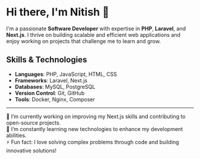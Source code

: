 <!--## Hi there 👋 -->

# Hi there, I'm Nitish 👋

I'm a passionate **Software Developer** with expertise in **PHP**, **Laravel**, and **Next.js**. I thrive on building scalable and efficient web applications and enjoy working on projects that challenge me to learn and grow.

## Skills & Technologies

- **Languages**: PHP, JavaScript, HTML, CSS
- **Frameworks**: Laravel, Next.js
- **Databases**: MySQL, PostgreSQL
- **Version Control**: Git, GitHub
- **Tools**: Docker, Nginx, Composer

<!--
## Projects

🌟 **[Project 1 Name](#)** - Brief description of the project.  
🌟 **[Project 2 Name](#)** - Brief description of the project.  
🌟 **[Project 3 Name](#)** - Brief description of the project.  

## Contact

Feel free to connect with me:

- [LinkedIn](#)  
- [Twitter](#)  

-->
---

🔭 I’m currently working on improving my Next.js skills and contributing to open-source projects.  
🌱 I’m constantly learning new technologies to enhance my development abilities.  
⚡ Fun fact: I love solving complex problems through code and building innovative solutions!




<!--
**nitish969k/nitish969k** is a ✨ _special_ ✨ repository because its `README.md` (this file) appears on your GitHub profile.

Here are some ideas to get you started:

- 🔭 I’m currently working on ...
- 🌱 I’m currently learning ...
- 👯 I’m looking to collaborate on ...
- 🤔 I’m looking for help with ...
- 💬 Ask me about ...
- 📫 How to reach me: ...
- 😄 Pronouns: ...
- ⚡ Fun fact: ...
-->
